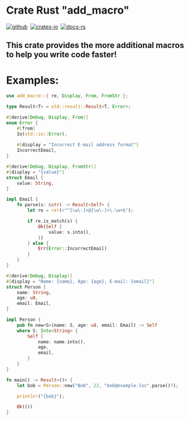 # Crate Rust "add_macro" 

[![github]](https://github.com/DrakeN-inc/crate-add-macro)&ensp;[![crates-io]](https://crates.io/crates/add_macro)&ensp;[![docs-rs]](https://docs.rs/add_macro)

[github]: https://img.shields.io/badge/github-8da0cb?style=for-the-badge&labelColor=555555&logo=github
[crates-io]: https://img.shields.io/badge/crates.io-fc8d62?style=for-the-badge&labelColor=555555&logo=rust
[docs-rs]: https://img.shields.io/badge/docs.rs-66c2a5?style=for-the-badge&labelColor=555555&logo=docs.rs

## This crate provides the more additional macros to help you write code faster!

# Examples:
```rust
use add_macro::{ re, Display, From, FromStr };

type Result<T> = std::result::Result<T, Error>;

#[derive(Debug, Display, From)]
enum Error {
    #[from]
    Io(std::io::Error),
    
    #[display = "Incorrect E-mail address format"]
    IncorrectEmail,
}

#[derive(Debug, Display, FromStr)]
#[display = "{value}"]
struct Email {
    value: String,
}

impl Email {
    fn parse(s: &str) -> Result<Self> {
        let re = re!(r"^[\w\-]+@[\w\-]+\.\w+$");

        if re.is_match(s) {
            Ok(Self {
                value: s.into(),
            })
        } else {
            Err(Error::IncorrectEmail)
        }
    }
}

#[derive(Debug, Display)]
#[display = "Name: {name}, Age: {age}, E-mail: {email}"]
struct Person {
    name: String,
    age: u8,
    email: Email,
}

impl Person {
    pub fn new<S>(name: S, age: u8, email: Email) -> Self
    where S: Into<String> {
        Self {
            name: name.into(),
            age,
            email,
        }
    }
}

fn main() -> Result<()> {
    let bob = Person::new("Bob", 22, "bob@example.loc".parse()?);

    println!("{bob}");

    Ok(())
}
```
